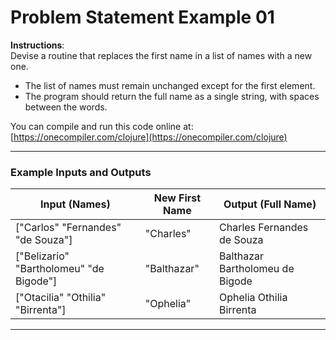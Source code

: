 # Problem Statement Example 01

**Instructions**:  
Devise a routine that replaces the first name in a list of names with a new one.  
- The list of names must remain unchanged except for the first element.  
- The program should return the full name as a single string, with spaces between the words.  

You can compile and run this code online at: [https://onecompiler.com/clojure](https://onecompiler.com/clojure)

---

### Example Inputs and Outputs

| **Input (Names)**                       | **New First Name** | **Output (Full Name)**          |
|-----------------------------------------|--------------------|---------------------------------|
| ["Carlos" "Fernandes" "de Souza"]       | "Charles"          | Charles Fernandes de Souza      |
| ["Belizario" "Bartholomeu" "de Bigode"] | "Balthazar"        | Balthazar Bartholomeu de Bigode |
| ["Otacilia" "Othilia" "Birrenta"]       | "Ophelia"          | Ophelia Othilia Birrenta        |

---
